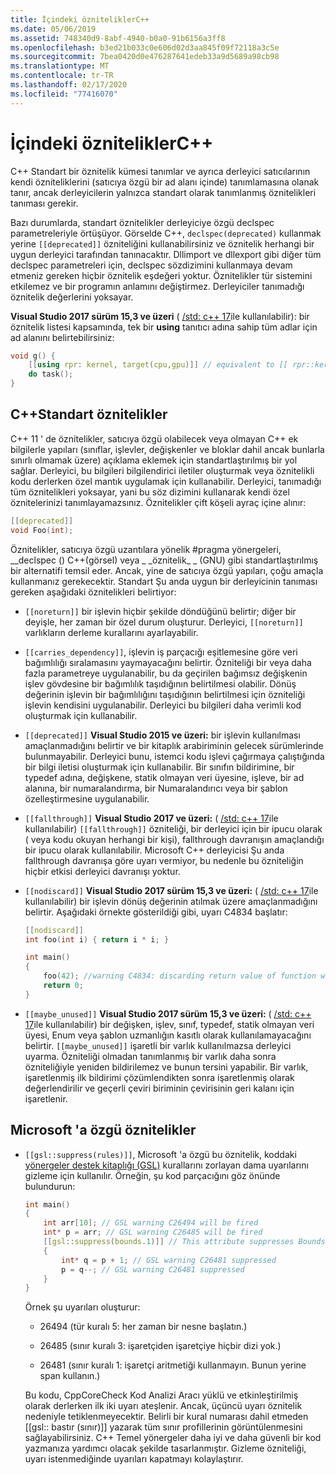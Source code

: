 ```yaml
---
title: İçindeki özniteliklerC++
ms.date: 05/06/2019
ms.assetid: 748340d9-8abf-4940-b0a0-91b6156a3ff8
ms.openlocfilehash: b3ed21b033c0e606d02d3aa845f09f72118a3c5e
ms.sourcegitcommit: 7bea0420d0e476287641edeb33a9d5689a98cb98
ms.translationtype: MT
ms.contentlocale: tr-TR
ms.lasthandoff: 02/17/2020
ms.locfileid: "77416070"
---
```

# <a name="attributes-in-c"></a>İçindeki özniteliklerC++

C++ Standart bir öznitelik kümesi tanımlar ve ayrıca derleyici satıcılarının kendi özniteliklerini (satıcıya özgü bir ad alanı içinde) tanımlamasına olanak tanır, ancak derleyicilerin yalnızca standart olarak tanımlanmış öznitelikleri tanıması gerekir.

Bazı durumlarda, standart öznitelikler derleyiciye özgü declspec parametreleriyle örtüşüyor. Görselde C++, `declspec(deprecated)` kullanmak yerine `[[deprecated]]` özniteliğini kullanabilirsiniz ve öznitelik herhangi bir uygun derleyici tarafından tanınacaktır. Dllimport ve dllexport gibi diğer tüm declspec parametreleri için, declspec sözdizimini kullanmaya devam etmeniz gereken hiçbir öznitelik eşdeğeri yoktur. Öznitelikler tür sistemini etkilemez ve bir programın anlamını değiştirmez. Derleyiciler tanımadığı öznitelik değerlerini yoksayar.

**Visual Studio 2017 sürüm 15,3 ve üzeri** ( [/std: c++ 17](../build/reference/std-specify-language-standard-version.md)ile kullanılabilir): bir öznitelik listesi kapsamında, tek bir **using** tanıtıcı adına sahip tüm adlar için ad alanını belirtebilirsiniz:

```cpp
void g() {
    [[using rpr: kernel, target(cpu,gpu)]] // equivalent to [[ rpr::kernel, rpr::target(cpu,gpu) ]]
    do task();
}
```

## <a name="c-standard-attributes"></a>C++Standart öznitelikler

C++ 11 ' de öznitelikler, satıcıya özgü olabilecek veya olmayan C++ ek bilgilerle yapıları (sınıflar, işlevler, değişkenler ve bloklar dahil ancak bunlarla sınırlı olmamak üzere) açıklama eklemek için standartlaştırılmış bir yol sağlar. Derleyici, bu bilgileri bilgilendirici iletiler oluşturmak veya öznitelikli kodu derlerken özel mantık uygulamak için kullanabilir. Derleyici, tanımadığı tüm öznitelikleri yoksayar, yani bu söz dizimini kullanarak kendi özel öznitelerinizi tanımlayamazsınız. Öznitelikler çift köşeli ayraç içine alınır:

```cpp
[[deprecated]]
void Foo(int);
```

Öznitelikler, satıcıya özgü uzantılara yönelik #pragma yönergeleri, __declspec () C++(görsel) veya &#95; &#95;öznitelik&#95; &#95; (GNU) gibi standartlaştırılmış bir alternatifi temsil eder. Ancak, yine de satıcıya özgü yapıları, çoğu amaçla kullanmanız gerekecektir. Standart Şu anda uygun bir derleyicinin tanıması gereken aşağıdaki öznitelikleri belirtiyor:

- `[[noreturn]]` bir işlevin hiçbir şekilde döndüğünü belirtir; diğer bir deyişle, her zaman bir özel durum oluşturur. Derleyici, `[[noreturn]]` varlıkların derleme kurallarını ayarlayabilir.

- `[[carries_dependency]]`, işlevin iş parçacığı eşitlemesine göre veri bağımlılığı sıralamasını yaymayacağını belirtir. Özniteliği bir veya daha fazla parametreye uygulanabilir, bu da geçirilen bağımsız değişkenin işlev gövdesine bir bağımlılık taşıdığının belirtilmesi olabilir. Dönüş değerinin işlevin bir bağımlılığını taşıdığının belirtilmesi için özniteliği işlevin kendisini uygulanabilir. Derleyici bu bilgileri daha verimli kod oluşturmak için kullanabilir.

- `[[deprecated]]` **Visual Studio 2015 ve üzeri:** bir işlevin kullanılması amaçlanmadığını belirtir ve bir kitaplık arabiriminin gelecek sürümlerinde bulunmayabilir. Derleyici bunu, istemci kodu işlevi çağırmaya çalıştığında bir bilgi iletisi oluşturmak için kullanabilir. Bir sınıfın bildirimine, bir typedef adına, değişkene, statik olmayan veri üyesine, işleve, bir ad alanına, bir numaralandırma, bir Numaralandırıcı veya bir şablon özelleştirmesine uygulanabilir.

- `[[fallthrough]]` **Visual Studio 2017 ve üzeri:** ( [/std: c++ 17](../build/reference/std-specify-language-standard-version.md)ile kullanılabilir) `[[fallthrough]]` özniteliği, bir derleyici için bir ipucu olarak ( [](switch-statement-cpp.md) veya kodu okuyan herhangi bir kişi), fallthrough davranışın amaçlandığı bir ipucu olarak kullanılabilir. Microsoft C++ derleyicisi Şu anda fallthrough davranışa göre uyarı vermiyor, bu nedenle bu özniteliğin hiçbir etkisi derleyici davranışı yoktur.

- `[[nodiscard]]` **Visual Studio 2017 sürüm 15,3 ve üzeri:** ( [/std: c++ 17](../build/reference/std-specify-language-standard-version.md)ile kullanılabilir) bir işlevin dönüş değerinin atılmak üzere amaçlanmadığını belirtir. Aşağıdaki örnekte gösterildiği gibi, uyarı C4834 başlatır:

    ```cpp
    [[nodiscard]]
    int foo(int i) { return i * i; }

    int main()
    {
        foo(42); //warning C4834: discarding return value of function with 'nodiscard' attribute
        return 0;
    }
    ```

- `[[maybe_unused]]` **Visual Studio 2017 sürüm 15,3 ve üzeri:** ( [/std: c++ 17](../build/reference/std-specify-language-standard-version.md)ile kullanılabilir) bir değişken, işlev, sınıf, typedef, statik olmayan veri üyesi, Enum veya şablon uzmanlığın kasıtlı olarak kullanılamayacağını belirtir. `[[maybe_unused]]` işaretli bir varlık kullanılmazsa derleyici uyarma. Özniteliği olmadan tanımlanmış bir varlık daha sonra özniteliğiyle yeniden bildirilemez ve bunun tersini yapabilir. Bir varlık, işaretlenmiş ilk bildirimi çözümlendikten sonra işaretlenmiş olarak değerlendirilir ve geçerli çeviri biriminin çevirisinin geri kalanı için işaretlenir.

## <a name="microsoft-specific-attributes"></a>Microsoft 'a özgü öznitelikler

- `[[gsl::suppress(rules)]]`, Microsoft 'a özgü bu öznitelik, koddaki [yönergeler destek kitaplığı (GSL)](https://github.com/Microsoft/GSL) kurallarını zorlayan dama uyarılarını gizleme için kullanılır. Örneğin, şu kod parçacığını göz önünde bulundurun:

    ```cpp
    int main()
    {
        int arr[10]; // GSL warning C26494 will be fired
        int* p = arr; // GSL warning C26485 will be fired
        [[gsl::suppress(bounds.1)]] // This attribute suppresses Bounds rule #1
        {
            int* q = p + 1; // GSL warning C26481 suppressed
            p = q--; // GSL warning C26481 suppressed
        }
    }
    ```

  Örnek şu uyarıları oluşturur:

  - 26494 (tür kuralı 5: her zaman bir nesne başlatın.)

  - 26485 (sınır kuralı 3: işaretçiden işaretçiye hiçbir dizi yok.)

  - 26481 (sınır kuralı 1: işaretçi aritmetiği kullanmayın. Bunun yerine span kullanın.)

  Bu kodu, CppCoreCheck Kod Analizi Aracı yüklü ve etkinleştirilmiş olarak derlerken ilk iki uyarı ateşlenir. Ancak, üçüncü uyarı öznitelik nedeniyle tetiklenmeyecektir. Belirli bir kural numarası dahil etmeden [[gsl:: bastır (sınır)]] yazarak tüm sınır profillerinin görüntülenmesini sağlayabilirsiniz. C++ Temel yönergeler daha iyi ve daha güvenli bir kod yazmanıza yardımcı olacak şekilde tasarlanmıştır. Gizleme özniteliği, uyarı istenmediğinde uyarıları kapatmayı kolaylaştırır.
  